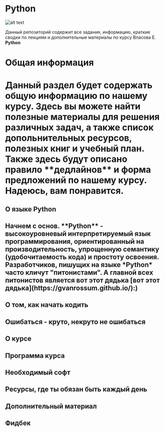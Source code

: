# Python
![alt text](https://www.python.org/static/community_logos/python-logo-master-v3-TM.png)



Данный репозиторий содержит все задания, информацию, краткие сводки по лекциям и дополнительные материалы по курсу Власова Е. **Python**

<h1> Общая информация <h1>
  Данный раздел будет содержать общую информацию по нашему курсу. Здесь вы можете найти полезные материалы для решения различных задач, а также список допольнительных ресурсов, полезных книг и учебный план. Также здесь будут описано правило **дедлайнов** и форма предложений по нашему курсу. Надеюсь, вам понравится.
<h2> О языке Python <h2>
  Начнем с основ. **Python** - высокоуровневый интерпретируемый язык программирования, ориентированный на производительность, упрощенную семантику (удобочитаемость кода) и простоту освоения. Разработчиков, пишущих на языке *Python* часто кличут "питонистами". А главной всех питонистов является вот этот дядька  [вот этот дядька](https://gvanrossum.github.io/):)
<h2> О том, как начать кодить
<h2> Ошибаться - круто, некруто не ошибаться
<h2> О курсе
<h2> Программа курса
<h2> Необходимый софт
<h2> Ресурсы, где ты обязан быть каждый день
<h2> Дополнительный материал
<h2> Фидбек

